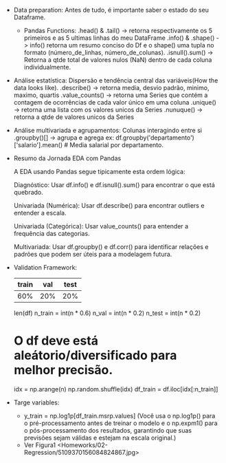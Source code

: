 - Data preparation: Antes de tudo, é importante saber o estado do seu Dataframe.
  - Pandas Functions:
    .head() & .tail() -> retorna respectivamente os 5 primeiros e as 5 ultimas linhas do meu DataFrame
    .info() & .shape() -> info() retorna um resumo conciso do Df e o shape() uma tupla no formato (número_de_linhas, número_de_colunas).
    .isnull().sum() -> Retorna a qtde total de valores nulos (NaN) dentro de cada coluna individualmente.

- Análise estatística: Dispersão e tendência central das variáveis(How the data looks like).
  .describe() -> retorna media, desvio padrão, minimo, maximo, quartis
  .value_counts() -> retorna uma Series que contém a contagem de ocorrências de cada valor único em uma coluna
  .unique() -> retorna uma lista com os valores unicos da Series
  .nunuque() -> retorna a qtde de valores unicos da Series
- Análise multivariada e agrupamentos: Colunas interagindo entre si
  .groupby()[] -> agrupa e agrega
    ex: df.groupby('departamento')['salario'].mean()
      # Media salarial por departamento.


- Resumo da Jornada EDA com Pandas

  A EDA usando Pandas segue tipicamente esta ordem lógica:

    Diagnóstico: Usar df.info() e df.isnull().sum() para encontrar o que está quebrado.

    Univariada (Numérica): Usar df.describe() para encontrar outliers e entender a escala.

    Univariada (Categórica): Usar value_counts() para entender a frequência das categorias.

    Multivariada: Usar df.groupby() e df.corr() para identificar relações e padrões que podem ser úteis para a modelagem futura.

- Validation Framework:
  
  |train         | val | test |
  ---------------|-----|-------
  |60%           | 20% | 20%  |

  len(df)
  n_train = int(n * 0.6)
  n_val = int(n * 0.2)
  n_test = int(n * 0.2)
  # O df deve está aleátorio/diversificado para melhor precisão.
  idx = np.arange(n)
  np.random.shuffle(idx)
  df_train = df.iloc[idx[:n_train]]

- Targe variables:
  - y_train = np.log1p[df_train.msrp.values] (Você usa o np.log1p() para o pré-processamento antes de treinar o modelo e o np.expm1() para o pós-processamento dos resultados, garantindo que suas previsões sejam válidas e estejam na escala original.)
  - Ver Figura1 <Homeworks/02-Regression/5109370156084824867.jpg>
 

  
  
  

